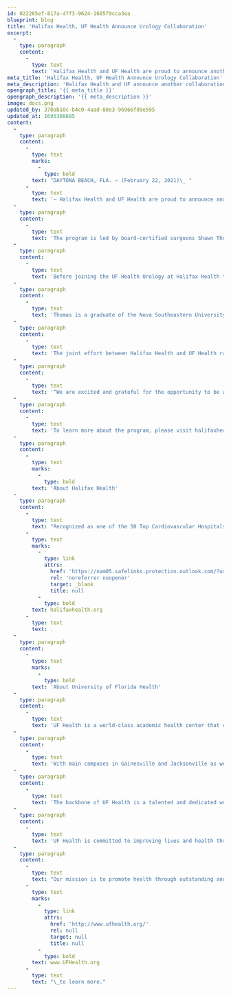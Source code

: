 ```yaml
---
id: 022265ef-817a-47f3-9624-1605f9cca3ea
blueprint: blog
title: 'Halifax Health, UF Health Announce Urology Collaboration'
excerpt:
  -
    type: paragraph
    content:
      -
        type: text
        text: 'Halifax Health and UF Health are proud to announce another collaboration to bring the highest level of urologic care to East Central Florida residents, UF Health Urology at Halifax Health.'
meta_title: 'Halifax Health, UF Health Announce Urology Collaboration'
meta_description: 'Halifax Health and UF announce another collaboration to bring the highest level of urologic care to East Central Florida, UF Health Urology at Halifax Health.'
opengraph_title: '{{ meta_title }}'
opengraph_description: '{{ meta_description }}'
image: docs.png
updated_by: 370ab10c-b4c0-4aad-88e3-96966f89e595
updated_at: 1695388685
content:
  -
    type: paragraph
    content:
      -
        type: text
        marks:
          -
            type: bold
        text: "DAYTONA BEACH, FLA. – (February 22, 2021)\_ "
      -
        type: text
        text: '— Halifax Health and UF Health are proud to announce another collaboration to bring the highest level of urologic care to East Central Florida residents, UF Health Urology at Halifax Health.'
  -
    type: paragraph
    content:
      -
        type: text
        text: 'The program is led by board-certified surgeons Shawn Thomas, D.O., and Bennett Scaglia, M.D.'
  -
    type: paragraph
    content:
      -
        type: text
        text: 'Before joining the UF Health Urology at Halifax Health team, Scaglia served as the medical director of the prestigious Urohealth Institute of Illinois and served as a faculty member of the University of Illinois College of Medicine. He graduated with honors from the New York Medical College in 1987 and went on to postgraduate training in general surgery and urology for seven years. The first year of training was at the Eastern Virginia Medical School and the remaining years at the New York Medical College.'
  -
    type: paragraph
    content:
      -
        type: text
        text: 'Thomas is a graduate of the Nova Southeastern University College of Osteopathic Medicine in Fort Lauderdale, Florida. After his residency training in general surgery and urology at the Einstein Medical Center Philadelphia, Thomas completed his fellowship in urologic oncology at the Cleveland Clinic Florida in Weston, Florida. While in his residency training, Thomas presented research at the annual American Urological Association meeting and received the American College of Osteopathic Surgeons’ award for best scientific poster presentation in urology.'
  -
    type: paragraph
    content:
      -
        type: text
        text: 'The joint effort between Halifax Health and UF Health raises the bar for world-class patient care in this region.'
  -
    type: paragraph
    content:
      -
        type: text
        text: '“We are excited and grateful for the opportunity to be a part of this collaboration between Halifax Health and UF Health. Our No. 1 goal is to always provide a positive patient experience every day and be the leaders in our community when it comes to urologic care,” said Scaglia.'
  -
    type: paragraph
    content:
      -
        type: text
        text: 'To learn more about the program, please visit halifaxhealth.org/urology or call 386.317.3960.'
  -
    type: paragraph
    content:
      -
        type: text
        marks:
          -
            type: bold
        text: 'About Halifax Health'
  -
    type: paragraph
    content:
      -
        type: text
        text: "Recognized as one of the 50 Top Cardiovascular Hospitals™ in the United States by IBM Watson Health™, Halifax Health serves Volusia and Flagler counties, providing a continuum of health care services through a network of organizations including a tertiary hospital, two community hospitals, an urgent care, psychiatric services, a cancer treatment center with five outreach locations, the area’s largest hospice, a center for inpatient rehabilitation, outpatient rehabilitation clinics, primary care walk-in clinics, a clinic specializing in women’s health, a pediatric care community clinic, three children’s medical practices, a home health care agency and an exclusive provider organization.\_Halifax Health offers the area’s only Level II Trauma Center, Comprehensive Stroke Center, Center for Transplant Services, Pediatric Intensive Care Unit, Pediatric Emergency Department, Child and Adolescent Behavioral Services, complete Neurosurgical Services, OB Emergency Department and Level III Neonatal Intensive Care Unit that cares for babies born earlier than 28 weeks.\_For more information, visit\_"
      -
        type: text
        marks:
          -
            type: link
            attrs:
              href: 'https://nam05.safelinks.protection.outlook.com/?url=https%3A%2F%2Furldefense.com%2Fv3%2F__http%3A%2Fhalifaxhealth.org%2F__%3B!aaPAlifS5grJ!T27h5xwRDxjFmhPbooWSeNXC_A7ADouxMrjctNgx5qUzHRW52zqAyPwzfIq1l0t3crUd%24&data=02%7C01%7CTaylor.McDonald%40publix.com%7Ca2db9e4b0cc84691c99108d8324db247%7C623cac68b5d045f191093122c3974cc9%7C0%7C0%7C637314656585826098&sdata=ih9ZVb1%2FXWcSnOo9BvxOoxijVoFtm2%2Bn9dM5Z4p46KU%3D&reserved=0'
              rel: 'noreferrer noopener'
              target: _blank
              title: null
          -
            type: bold
        text: halifaxhealth.org
      -
        type: text
        text: .
  -
    type: paragraph
    content:
      -
        type: text
        marks:
          -
            type: bold
        text: 'About University of Florida Health'
  -
    type: paragraph
    content:
      -
        type: text
        text: 'UF Health is a world-class academic health center that combines leading-edge research at campuses around Florida with outstanding clinical care at a network of hospitals around the state. The flagship is UF Health Shands Hospital, ranked the No. 1 hospital in Florida in the 2020-21 U.S. News & World Report Best Hospitals survey, with nine adult and three pediatric specialties in the top 50 in the nation, more than any other hospital in Florida.'
  -
    type: paragraph
    content:
      -
        type: text
        text: 'With main campuses in Gainesville and Jacksonville as well as satellite sites in Central Florida and several other locations, UF Health provides exemplary health care to patients across the third-most populous state in the nation. UF Health consists of six health colleges, nine research centers and institutes,10 hospitals — including two teaching hospitals and five specialty hospitals — and a host of physician medical practices and outpatient services.'
  -
    type: paragraph
    content:
      -
        type: text
        text: 'The backbone of UF Health is a talented and dedicated workforce of more than 33,000 people who provide lifesaving care and research breakthroughs for more than 3 million patients who come to UF Health each year from around the U.S. and more than 30 countries.'
  -
    type: paragraph
    content:
      -
        type: text
        text: 'UF Health is committed to improving lives and health through a variety of community-based programs and activities. As part of the state’s “safety-net’’ hospital system, caring for people who have little or no medical coverage, UF Health provided more than $254.9 million in unsupported charity care and social responsibility across its Gainesville and Jacksonville campuses in fiscal year 2019. Annually, UF Health contributes more than $4.6 billion to Florida’s overall economy.'
  -
    type: paragraph
    content:
      -
        type: text
        text: "Our mission is to promote health through outstanding and high-quality patient care, innovative and rigorous education in the health professions and biomedical sciences, and high-impact research across the spectrum of basic, translational and clinical investigation. Visit\_"
      -
        type: text
        marks:
          -
            type: link
            attrs:
              href: 'http://www.ufhealth.org/'
              rel: null
              target: null
              title: null
          -
            type: bold
        text: www.UFHealth.org
      -
        type: text
        text: "\_to learn more."
---
```

